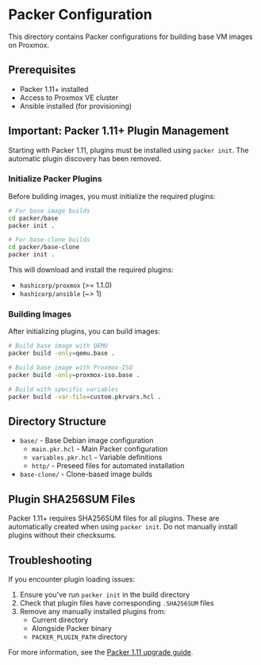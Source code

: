 # Packer Configuration

This directory contains Packer configurations for building base VM images on Proxmox.

## Prerequisites

- Packer 1.11+ installed
- Access to Proxmox VE cluster
- Ansible installed (for provisioning)

## Important: Packer 1.11+ Plugin Management

Starting with Packer 1.11, plugins must be installed using `packer init`. The automatic plugin discovery has been removed.

### Initialize Packer Plugins

Before building images, you must initialize the required plugins:

```bash
# For base image builds
cd packer/base
packer init .

# For base-clone builds
cd packer/base-clone
packer init .
```

This will download and install the required plugins:
- `hashicorp/proxmox` (>= 1.1.0)
- `hashicorp/ansible` (~> 1)

### Building Images

After initializing plugins, you can build images:

```bash
# Build base image with QEMU
packer build -only=qemu.base .

# Build base image with Proxmox-ISO
packer build -only=proxmox-iso.base .

# Build with specific variables
packer build -var-file=custom.pkrvars.hcl .
```

## Directory Structure

- `base/` - Base Debian image configuration
  - `main.pkr.hcl` - Main Packer configuration
  - `variables.pkr.hcl` - Variable definitions
  - `http/` - Preseed files for automated installation
- `base-clone/` - Clone-based image builds

## Plugin SHA256SUM Files

Packer 1.11+ requires SHA256SUM files for all plugins. These are automatically created when using `packer init`. Do not manually install plugins without their checksums.

## Troubleshooting

If you encounter plugin loading issues:

1. Ensure you've run `packer init` in the build directory
2. Check that plugin files have corresponding `.SHA256SUM` files
3. Remove any manually installed plugins from:
   - Current directory
   - Alongside Packer binary
   - `PACKER_PLUGIN_PATH` directory

For more information, see the [Packer 1.11 upgrade guide](https://developer.hashicorp.com/packer/docs/upgrade/v1_11).
